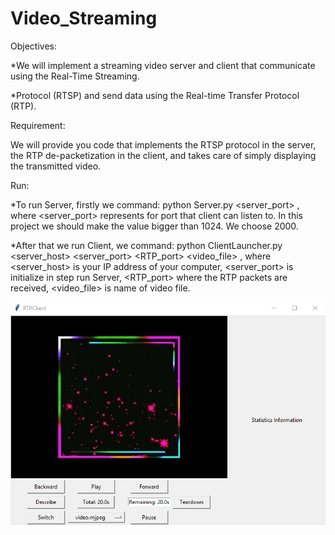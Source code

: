 # Video_Streaming
Objectives:

*We will implement a streaming video server and client that communicate using the Real-Time Streaming.

*Protocol (RTSP) and send data using the Real-time Transfer Protocol (RTP).

Requirement:

We will provide you code that implements the RTSP protocol in the server, the RTP de-packetization in the client, and takes care of simply displaying the
transmitted video.

Run:

*To run Server, firstly we command: python Server.py <server_port> , where <server_port>
represents for port that client can listen to. In this project we should make the value bigger than 1024. We choose 2000.

*After that we run Client, we command: python ClientLauncher.py <server_host> <server_port>
<RTP_port> <video_file> , where <server_host> is your IP address of your computer,
<server_port> is initialize in step run Server, <RTP_port> where the RTP packets are received,
<video_file> is name of video file.

<p align="center"> <img src="images/Screenshot_1.png"/>  </p>

